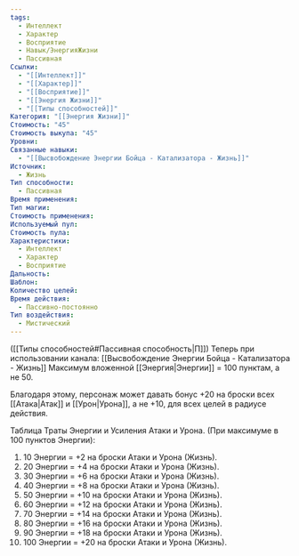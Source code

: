 ```yaml
---
tags:
  - Интеллект
  - Характер
  - Восприятие
  - Навык/ЭнергияЖизни
  - Пассивная
Ссылки:
  - "[[Интеллект]]"
  - "[[Характер]]"
  - "[[Восприятие]]"
  - "[[Энергия Жизни]]"
  - "[[Типы способностей]]"
Категория: "[[Энергия Жизни]]"
Стоимость: "45"
Стоимость выкупа: "45"
Уровни: 
Связанные навыки:
  - "[[Высвобождение Энергии Бойца - Катализатора - Жизнь]]"
Источник:
  - Жизнь
Тип способности:
  - Пассивная
Время применения: 
Тип магии: 
Стоимость применения: 
Используемый пул: 
Стоимость пула: 
Характеристики:
  - Интеллект
  - Характер
  - Восприятие
Дальность: 
Шаблон: 
Количество целей: 
Время действия:
  - Пассивно-постоянно
Тип воздействия:
  - Мистический
---
```

([[Типы способностей#Пассивная способность|П]]) Теперь при использовании канала: [[Высвобождение Энергии Бойца - Катализатора - Жизнь]] Максимум вложенной [[Энергия|Энергии]] = 100 пунктам, а не 50.

Благодаря этому, персонаж может давать бонус +20 на броски всех [[Атака|Атак]] и [[Урон|Урона]], а не +10, для всех целей в радиусе действия. 

Таблица Траты Энергии и Усиления Атаки и Урона.
(При максимуме в 100 пунктов Энергии):

1. 10 Энергии = +2 на броски Атаки и Урона (Жизнь).
2. 20 Энергии = +4 на броски Атаки и Урона (Жизнь).
3. 30 Энергии = +6 на броски Атаки и Урона (Жизнь). 
4. 40 Энергии = +8 на броски Атаки и Урона (Жизнь).
5. 50 Энергии = +10 на броски Атаки и Урона (Жизнь). 
6. 60 Энергии = +12 на броски Атаки и Урона (Жизнь). 
7. 70 Энергии = +14 на броски Атаки и Урона (Жизнь). 
8. 80 Энергии = +16 на броски Атаки и Урона (Жизнь). 
9. 90 Энергии = +18 на броски Атаки и Урона (Жизнь). 
10. 100 Энергии = +20 на броски Атаки и Урона (Жизнь). 